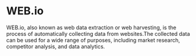 # WEB.io
WEB.io, also known as web data extraction or web harvesting, is the process of automatically collecting data from websites.The collected data can be used for a wide range of purposes, including market research, competitor analysis, and data analytics.
